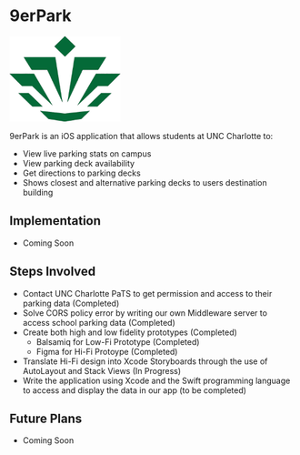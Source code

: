 # 9erPark
<img src = "https://github.com/jlthompson96/9erPark/blob/main/9erPark/Assets.xcassets/schoolLogogreen.imageset/schoolLogogreen.png?raw=true" alt="UNCC Logo" height="150px" />

9erPark is an iOS application that allows students at UNC Charlotte to:
* View live parking stats on campus
* View parking deck availability
* Get directions to parking decks
* Shows closest and alternative parking decks to users destination building

## Implementation
* Coming Soon

## Steps Involved
* Contact UNC Charlotte PaTS to get permission and access to their parking data (Completed)
* Solve CORS policy error by writing our own Middleware server to access school parking data (Completed)
* Create both high and low fidelity prototypes (Completed)
     * Balsamiq for Low-Fi Prototype (Completed)
     * Figma for Hi-Fi Protoype (Completed)
* Translate Hi-Fi design into Xcode Storyboards through the use of AutoLayout and Stack Views (In Progress)
* Write the application using Xcode and the Swift programming language to access and display the data in our app (to be completed)

## Future Plans
* Coming Soon
